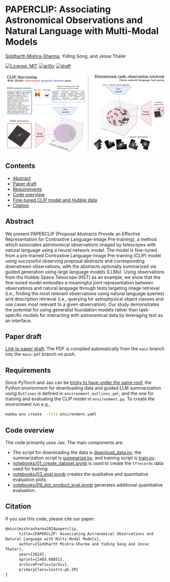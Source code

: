 # PAPERCLIP: Associating Astronomical Observations and Natural Language with Multi-Modal Models<!-- omit from toc -->

[Siddharth Mishra-Sharma](mailto:smsharma@mit.edu), Yiding Song, and Jesse Thaler

[![License: MIT](https://img.shields.io/badge/License-MIT-red.svg)](https://opensource.org/licenses/MIT)
[![arXiv](https://img.shields.io/badge/arXiv-2403.08851%20-green.svg)](https://arxiv.org/abs/2403.08851)
[![draft](https://img.shields.io/badge/Draft-PDF-blue)](https://github.com/smsharma/HubbleCLIP/blob/main-pdf/paper/hubble_paperclip.pdf)

![Figure](paper/plots/figure.png)

## Contents<!-- omit from toc -->

- [Abstract](#abstract)
- [Paper draft](#paper-draft)
- [Requirements](#requirements)
- [Code overview](#code-overview)
- [Fine-tuned CLIP model and _Hubble_ data](#fine-tuned-clip-model-and-hubble-data)
- [Citation](#citation)

## Abstract

We present PAPERCLIP (Proposal Abstracts Provide an Effective Representation for Contrastive Language-Image Pre-training), a method which associates astronomical observations imaged by telescopes with natural language using a neural network model. The model is fine-tuned from a pre-trained Contrastive Language-Image Pre-training (CLIP) model using successful observing proposal abstracts and corresponding downstream observations, with the abstracts optionally summarized via guided generation using large language models (LLMs). Using observations from the Hubble Space Telescope (HST) as an example, we show that the fine-tuned model embodies a meaningful joint representation between observations and natural language through tests targeting image retrieval (i.e., finding the most relevant observations using natural language queries) and description retrieval (i.e., querying for astrophysical object classes and use cases most relevant to a given observation). Our study demonstrates the potential for using generalist foundation models rather than task-specific models for interacting with astronomical data by leveraging text as an interface.

## Paper draft

[Link to paper draft](https://github.com/smsharma/HubbleCLIP/blob/main-pdf/paper/hubble_paperclip.pdf). The PDF is compiled automatically from the `main` branch into the `main-pdf` branch on push.

## Requirements

Since PyTorch and Jax can be [tricky to have under the same roof](https://github.com/google/jax/issues/18032), the Python environment for downloading data and guided LLM summarization using `Outlines` is defined in `environment_outlines.yml`, and the one for training and evaluating the CLIP model in `environment.py`. To create the environment run e.g.,
``` sh
mamba env create --file environment.yaml
```

## Code overview

The code primarily uses Jax. The main components are:

- The script for downloading the data is [download_data.py](download_data.py), the summarization script is [summarize.py](summarize.py), and training script is [train.py](train.py).
- [notebooks/01_create_dataset.ipynb](notebooks/01_create_dataset.ipynb) is used to create the `tfrecords` data used for training.
- [notebooks/03_eval.ipynb](notebooks/03_eval.ipynb) creates the qualitative and quantitative evaluation plots.
- [notebooks/09_dot_product_eval.ipynb](notebooks/09_dot_product_eval.ipynb) generates additional quantitative evaluation.

## Citation

If you use this code, please cite our paper:

```
@misc{mishrasharma2024paperclip,
      title={PAPERCLIP: Associating Astronomical Observations and Natural Language with Multi-Modal Models}, 
      author={Siddharth Mishra-Sharma and Yiding Song and Jesse Thaler},
      year={2024},
      eprint={2403.08851},
      archivePrefix={arXiv},
      primaryClass={astro-ph.IM}
}
```
